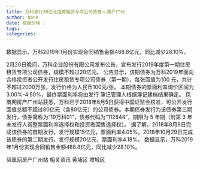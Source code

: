 ```yaml
---
title: 万科发行20亿元住房租赁专项公司债券——房产广州
author: None
date: 楼盘价格 : 
tags: 
categories: 
---
```

数据显示，万科2019年1月份实现合同销售金额488.8亿元，同比减少28.10%。
<!-- more -->
2月20日晚间，万科企业股份有限公司发布公告，宣布发行2019年度第一期住房租赁专项公司债券，规模不超过20亿元。
公告显示，该期债券为万科2019年面向合格投资者公开发行住房租赁专项公司债券（第一期），每张面值为100 元，共计不超过2000万张，发行价格为人民币100元/张。
本期债券的票面利率询价区间为 3.00%-4.50%，最终票面利率将由发行
簿记管理人根据簿记建档结果确定。
凤凰网房产广州站获悉，万科已于2018年6月5日获得中国证监会核准，可公开发行面值总额不超过80亿元（含80亿元）的公司债券。本期债券发行为该债券第三期发行，债券简称为“19万科01”，债券代码为“112844”，期限为 5 年期（附第 3 年末发行人调整票面利率选择权和投资者回售选择权）。
据了解，2018年8月9日完成该债券的首期发行，发行规模15亿元，票面利率4.05%。2018年10月29日完成该债券的第二期发行，发行规模20亿元，票面利率4.18%。
数据显示，万科2019年1月份实现合同销售金额488.8亿元，同比减少28.10%。
                        
                        
                        
                        
                                        
                    
                    
                
                    
                    
                    
                
                    
                
凤凰网房产广州站
相关资讯
黄埔区
增城区
	                        
	                    
	                        
	                    
